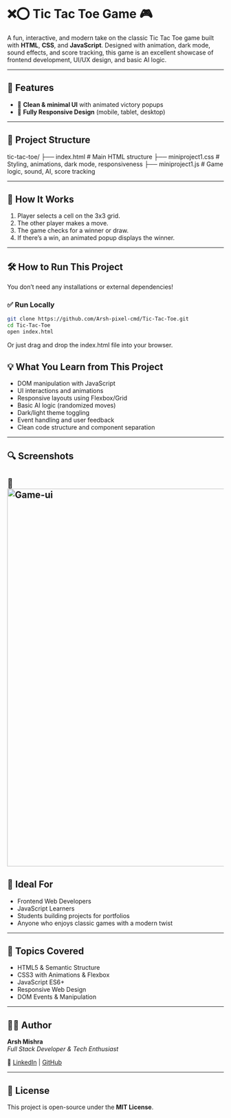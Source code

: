 # ❌⭕ Tic Tac Toe Game 🎮  
A fun, interactive, and modern take on the classic Tic Tac Toe game built with **HTML**, **CSS**, and **JavaScript**. Designed with animation, dark mode, sound effects, and score tracking, this game is an excellent showcase of frontend development, UI/UX design, and basic AI logic.

---

## 📌 Features

- 🎨 **Clean & minimal UI** with animated victory popups  
- 📱 **Fully Responsive Design** (mobile, tablet, desktop)

---

## 📂 Project Structure

tic-tac-toe/
├── index.html # Main HTML structure
├── miniproject1.css # Styling, animations, dark mode, responsiveness
├── miniproject1.js # Game logic, sound, AI, score tracking


---

## 🚀 How It Works

1. Player selects a cell on the 3x3 grid.
2. The other player  makes a move.
3. The game checks for a winner or draw.
4. If there’s a win, an animated popup displays the winner.

---

## 🛠️ How to Run This Project

You don’t need any installations or external dependencies!

### ✅ Run Locally

```bash
git clone https://github.com/Arsh-pixel-cmd/Tic-Tac-Toe.git
cd Tic-Tac-Toe
open index.html
```
Or just drag and drop the index.html file into your browser.

## 💡 What You Learn from This Project

- DOM manipulation with JavaScript  
- UI interactions and animations  
- Responsive layouts using Flexbox/Grid  
- Basic AI logic (randomized moves)  
- Dark/light theme toggling  
- Event handling and user feedback  
- Clean code structure and component separation  

---

## 🔍 Screenshots

📸
<img width="1919" height="877" alt="Game-ui" src="https://github.com/user-attachments/assets/b4662405-8016-433b-9555-16c5c319ce92" />
---

## 🎯 Ideal For

- Frontend Web Developers  
- JavaScript Learners  
- Students building projects for portfolios  
- Anyone who enjoys classic games with a modern twist  

---

## 🧩 Topics Covered

- HTML5 & Semantic Structure  
- CSS3 with Animations & Flexbox  
- JavaScript ES6+  
- Responsive Web Design  
- DOM Events & Manipulation
  
---

## 🙋‍♂️ Author

**Arsh Mishra**  
*Full Stack Developer & Tech Enthusiast*  

🔗 [LinkedIn]((https://www.linkedin.com/in/arsh-mishra-030093325/)) | [GitHub](https://github.com/Arsh-pixel-cmd/)

---

## 📃 License

This project is open-source under the **MIT License**.
